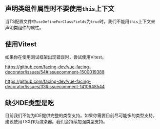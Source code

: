 ## 声明类组件属性时不要使用`this`上下文

当TS配置文件中`useDefineForClassFields`为`true`时，我们不能用`this`上下文来声明类组件的属性。

[](../../en/wellknown-issues/code-do-not-use-this.ts ':include :type=code typescript')

## 使用Vitest

如果你在使用测试框架出现错误时，尝试使用Vitest。

https://github.com/facing-dev/vue-facing-decorator/issues/54#issuecomment-1500019388

https://github.com/facing-dev/vue-facing-decorator/issues/33#issuecomment-1410648544

## 缺少IDE类型是吃

目前我们不能为IDE提供完整的类型支持。如果你需要目前尽可能多的类型支持，建议使用TSX作为渲染器。我们会持续加强类型支持。
